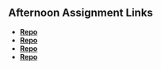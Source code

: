 ## Afternoon Assignment Links

* **[Repo](https://github.com/BlakeLawatch/fs-journal)**
* **[Repo](https://github.com/BlakeLawatch/<ASSIGNMENT_REPO>)**
* **[Repo](https://github.com/BlakeLawatch/<ASSIGNMENT_REPO>)**
* **[Repo](https://github.com/BlakeLawatch/<ASSIGNMENT_REPO>)**
